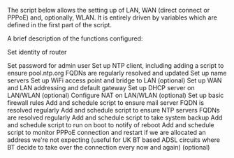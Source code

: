 The script below allows the setting up of LAN, WAN (direct connect or PPPoE) and, optionally, WLAN. It is entirely driven by variables which are defined in the first part of the script.

A brief description of the functions configured:

Set identity of router

Set password for admin user
Set up NTP client, including adding a script to ensure pool.ntp.org FQDNs are regularly resolved and updated
Set up name servers
Set up WiFi access point and bridge to LAN (optional)
Set up WAN and LAN addressing and default gateway
Set up DHCP server on LAN/WLAN (optional)
Configure NAT on LAN/WLAN (optional)
Set up basic firewall rules
Add and schedule script to ensure mail server FQDN is resolved regularly
Add and schedule script to ensure NTP servers FQDNs are resolved regularly
Add and schedule script to take system backup
Add and schedule script to run on boot to notify of reboot
Add and schedule script to monitor PPPoE connection and restart if we are allocated an address we're not expecting (useful for UK BT based ADSL circuits where BT decide to take over the connection every now and again) (optional)
